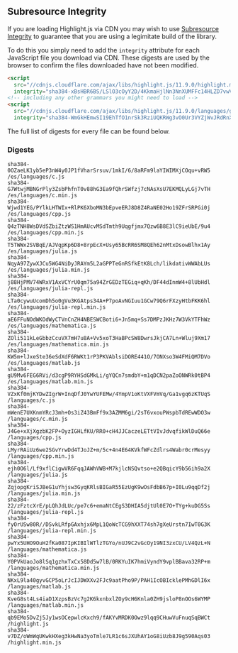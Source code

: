 ## Subresource Integrity

If you are loading Highlight.js via CDN you may wish to use [Subresource Integrity](https://developer.mozilla.org/en-US/docs/Web/Security/Subresource_Integrity) to guarantee that you are using a legimitate build of the library.

To do this you simply need to add the `integrity` attribute for each JavaScript file you download via CDN. These digests are used by the browser to confirm the files downloaded have not been modified.

```html
<script
  src="//cdnjs.cloudflare.com/ajax/libs/highlight.js/11.9.0/highlight.min.js"
  integrity="sha384-xBsHBR6BS/LSlO3cOyY2D/4KkmaHjlNn3NnXUMFFc14HLZD7vwVgS3+6U/WkHAra"></script>
<!-- including any other grammars you might need to load -->
<script
  src="//cdnjs.cloudflare.com/ajax/libs/highlight.js/11.9.0/languages/go.min.js"
  integrity="sha384-WmGkHEmwSI19EhTfO1nrSk3RziUQKRWg3vO0Ur3VYZjWvJRdRnX4/scQg+S2w1fI"></script>
```

The full list of digests for every file can be found below.

### Digests

```
sha384-0OZaeLK1yb5eP3nW4y0JP1fVharSrsuv/1mkI/6/8aRFm9laYIWIMXjCOqu+vRW5 /es/languages/c.js
sha384-G7WtwjMBNGrPly3ZsbPhfnT0v88hG3Ea9fQhrSWfzj7cNAsXsU7EKMQLyLGj7vTH /es/languages/c.min.js
sha384-Wjwd1YEG/PYlkLHTWIx+RlPK6XboMN3bEpveERJ8D8Z4RaNE02Ho19ZFrSRPGi0j /es/languages/cpp.js
sha384-Q4zTNH8WsDVdSZbiZtzWS1HmAUcvMSdTmth9Uqgfjmx7Qzw6B8E3lC9ieUbE/9u4 /es/languages/cpp.min.js
sha384-T5TWWx2SVBqE/AJVqpKp6D8+8rpEcX+Usy65BcRR6SM8QEh62nMtxDsowBlhx1Ay /es/languages/julia.js
sha384-NqyA97ZywXJCu5WG4NiDyJRAYm5L2aGPPTeGnRSfkEtK8Lch/likdativWWAbLUs /es/languages/julia.min.js
sha384-j88HjPMV74WRxV1AxVCYrU0qm75a94ZrGEDzTEGiq+qKh/DF44dInmW4+8lUbHdl /es/languages/julia-repl.js
sha384-LTa0cywuUcomDh5o0gVu3KGAtps34A+P7poAvNGIuu1GCw79Q6rFXzyHtbFKK6hl /es/languages/julia-repl.min.js
sha384-aE6FFuNOdWKOdWyCTVnCnZH4NBESWCBoti6+Jn5mq+Ss7DMPzJKHz7W3VkYTFhWz /es/languages/mathematica.js
sha384-ZOli511kLeGbbzCcuVX7mH7u8A+Vv5xoT3HaBPcSW8DwrsJkjCA7Ln+Wluj9Xm17 /es/languages/mathematica.min.js
sha384-KW5m+lJxeSte36eSdXdF6RWKt1rP3PKVAblsiDORE441O/7ONXso3W4FMiQM7DVo /es/languages/matlab.js
sha384-gU9Mv6FEG6RVi/d3cgP9RYHSdGMkLi/gYQCn7smdbY+m1qDCN2paZoONWRk0tBP4 /es/languages/matlab.min.js
sha384-VZxKf0mjKYDwZIgrW+InqDfJ0YwYUFEMw/4YmpV1oKtVXFVmVq/Ga1vgq6zKTUqS /languages/c.js
sha384-mWenE7UXKnmYRcJ3mh+Os3iZ43BmFf9x3AZMM6gi/2sT6vxouPWspbTdREwWDO3w /languages/c.min.js
sha384-J4Ge+xXjXgzbK2FP+OyzIGHLfKU/RR0+cH4JJCaczeLETtVIvJdvqfikWlDuQ66e /languages/cpp.js
sha384-LMyrRAiUz6we2SGvYrwDd4TJoJZ+m/5c+4n4E64KVkfWFcZdlrs4Wabr0crMesyy /languages/cpp.min.js
sha384-ejh0O6l/Lf9xflCigwVR6FqqJAWhVWB+M7kjlcNSQvtso+e2QBqicY9b56ih9a2X /languages/julia.js
sha384-ZqjopgKriSJBeG1uYhjsw3GyqKRlsBIGaR55EzUgK9wOsFdbB67p+I0Lu9qqDf2j /languages/julia.min.js
sha384-22/zFztcXrE/pLQhJdLUc/pe7c6+emaNtCEgS3DHIA5djtUl0E7O+TYg+kuDG5Ss /languages/julia-repl.js
sha384-fyOrUSw80R//DSvkLRfpGAxhjx6MpL1QoWcTCG9hXXT74sh7gXeUrstn7IwT0G3K /languages/julia-repl.min.js
sha384-pwYx5UHO9OuH2fKa087IpKIBIlWTlzTGYo/nUJ9C2vGcOy19NI3zxCU/LV4QzL+N /languages/mathematica.js
sha384-Y0PVkUaoJo8lSq1gzhxTxCx58Dd5w7lB/0RKYuIK7hmiVyndY9vplBBava32RP+m /languages/mathematica.min.js
sha384-NKxL9la40gyvGCP5oLrJcIJDWXXv2FJc9aatPho9P/PAH1IcOBIcklePMhGDlI6x /languages/matlab.js
sha384-KveG8st4Ls4iaD1XzpsBzVc7g2K6kxnbxlZOy9cH6Knla0ZH9jsloP8nOOs6WYMP /languages/matlab.min.js
sha384-qb9EMo5DvZj5Jy1wsOCepwlcKxch9/fAKYvMRDK0Owz9lqq9CHuwVuFnuqSqBWCt /highlight.js
sha384-v7DZ/oWmWqUKwkHXeg3kHwNa3yoTmle7LR1c6sJXUhAY1oG8iUzb8J9g590Aqs03 /highlight.min.js
```


